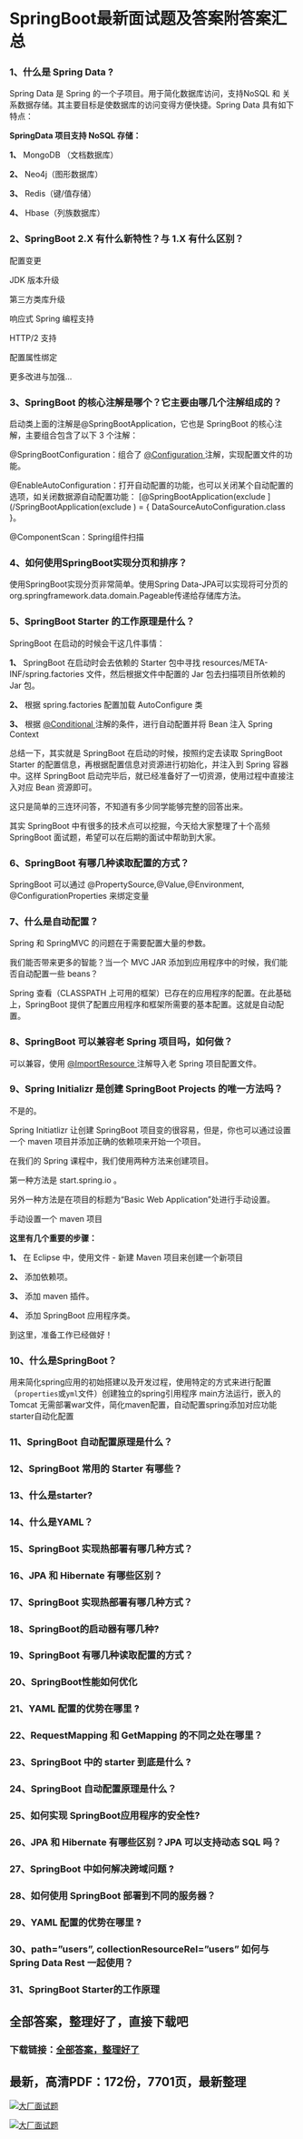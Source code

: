 # SpringBoot最新面试题及答案附答案汇总







### 1、什么是 Spring Data ?

Spring Data 是 Spring 的一个子项目。用于简化数据库访问，支持NoSQL 和 关系数据存储。其主要目标是使数据库的访问变得方便快捷。Spring Data 具有如下特点：

**SpringData 项目支持 NoSQL 存储：**

**1、** MongoDB （文档数据库）

**2、** Neo4j（图形数据库）

**3、** Redis（键/值存储）

**4、** Hbase（列族数据库）


### 2、SpringBoot 2.X 有什么新特性？与 1.X 有什么区别？

配置变更

JDK 版本升级

第三方类库升级

响应式 Spring 编程支持

HTTP/2 支持

配置属性绑定

更多改进与加强…


### 3、SpringBoot 的核心注解是哪个？它主要由哪几个注解组成的？

启动类上面的注解是@SpringBootApplication，它也是 SpringBoot 的核心注解，主要组合包含了以下 3 个注解：

@SpringBootConfiguration：组合了 [@Configuration ](/Configuration ) 注解，实现配置文件的功能。

@EnableAutoConfiguration：打开自动配置的功能，也可以关闭某个自动配置的选项，如关闭数据源自动配置功能： [@SpringBootApplication(exclude ](/SpringBootApplication(exclude ) = { DataSourceAutoConfiguration.class }。

@ComponentScan：Spring组件扫描


### 4、如何使用SpringBoot实现分页和排序？

使用SpringBoot实现分页非常简单。使用Spring Data-JPA可以实现将可分页的org.springframework.data.domain.Pageable传递给存储库方法。


### 5、SpringBoot Starter 的工作原理是什么？

SpringBoot 在启动的时候会干这几件事情：

**1、** SpringBoot 在启动时会去依赖的 Starter 包中寻找 resources/META-INF/spring.factories 文件，然后根据文件中配置的 Jar 包去扫描项目所依赖的 Jar 包。

**2、** 根据 spring.factories 配置加载 AutoConfigure 类

**3、** 根据 [@Conditional ](/Conditional ) 注解的条件，进行自动配置并将 Bean 注入 Spring Context

总结一下，其实就是 SpringBoot 在启动的时候，按照约定去读取 SpringBoot Starter 的配置信息，再根据配置信息对资源进行初始化，并注入到 Spring 容器中。这样 SpringBoot 启动完毕后，就已经准备好了一切资源，使用过程中直接注入对应 Bean 资源即可。

这只是简单的三连环问答，不知道有多少同学能够完整的回答出来。

其实 SpringBoot 中有很多的技术点可以挖掘，今天给大家整理了十个高频 SpringBoot 面试题，希望可以在后期的面试中帮助到大家。


### 6、SpringBoot 有哪几种读取配置的方式？

SpringBoot 可以通过 @PropertySource,@Value,@Environment, @ConfigurationProperties 来绑定变量


### 7、什么是自动配置？

Spring 和 SpringMVC 的问题在于需要配置大量的参数。

我们能否带来更多的智能？当一个 MVC JAR 添加到应用程序中的时候，我们能否自动配置一些 beans？

Spring 查看（CLASSPATH 上可用的框架）已存在的应用程序的配置。在此基础上，SpringBoot 提供了配置应用程序和框架所需要的基本配置。这就是自动配置。


### 8、SpringBoot 可以兼容老 Spring 项目吗，如何做？

可以兼容，使用 [@ImportResource ](/ImportResource ) 注解导入老 Spring 项目配置文件。


### 9、Spring Initializr 是创建 SpringBoot Projects 的唯一方法吗？

不是的。

Spring Initiatlizr 让创建 SpringBoot 项目变的很容易，但是，你也可以通过设置一个 maven 项目并添加正确的依赖项来开始一个项目。

在我们的 Spring 课程中，我们使用两种方法来创建项目。

第一种方法是 start.spring.io 。

另外一种方法是在项目的标题为“Basic Web Application”处进行手动设置。

手动设置一个 maven 项目

**这里有几个重要的步骤：**

**1、** 在 Eclipse 中，使用文件 - 新建 Maven 项目来创建一个新项目

**2、** 添加依赖项。

**3、** 添加 maven 插件。

**4、** 添加 SpringBoot 应用程序类。

到这里，准备工作已经做好！


### 10、什么是SpringBoot？

用来简化spring应用的初始搭建以及开发过程，使用特定的方式来进行配置（`properties`或`yml`文件）创建独立的spring引用程序 main方法运行，嵌入的Tomcat 无需部署war文件，简化maven配置，自动配置spring添加对应功能starter自动化配置


### 11、SpringBoot 自动配置原理是什么？
### 12、SpringBoot 常用的 Starter 有哪些？
### 13、什么是starter?
### 14、什么是YAML？
### 15、SpringBoot 实现热部署有哪几种方式？
### 16、JPA 和 Hibernate 有哪些区别？
### 17、SpringBoot 实现热部署有哪几种方式？
### 18、SpringBoot的启动器有哪几种?
### 19、SpringBoot 有哪几种读取配置的方式？
### 20、SpringBoot性能如何优化
### 21、YAML 配置的优势在哪里 ?
### 22、RequestMapping 和 GetMapping 的不同之处在哪里？
### 23、SpringBoot 中的 starter 到底是什么 ?
### 24、SpringBoot 自动配置原理是什么？
### 25、如何实现 SpringBoot应用程序的安全性?
### 26、JPA 和 Hibernate 有哪些区别？JPA 可以支持动态 SQL 吗？
### 27、SpringBoot 中如何解决跨域问题 ?
### 28、如何使用 SpringBoot 部署到不同的服务器？
### 29、YAML 配置的优势在哪里 ?
### 30、path=”users”, collectionResourceRel=”users” 如何与 Spring Data Rest 一起使用？
### 31、SpringBoot Starter的工作原理




## 全部答案，整理好了，直接下载吧

### 下载链接：[全部答案，整理好了](https://www.souyunku.com/wp-content/uploads/weixin/githup-weixin-2.png)




## 最新，高清PDF：172份，7701页，最新整理

[![大厂面试题](https://www.souyunku.com/wp-content/uploads/weixin/mst.png "架构师专栏")](https://www.souyunku.com/wp-content/uploads/weixin/githup-weixin.png "架构师专栏")

[![大厂面试题](https://www.souyunku.com/wp-content/uploads/weixin/githup-weixin.png "架构师专栏")](https://www.souyunku.com/wp-content/uploads/weixin/githup-weixin.png "架构师专栏")
